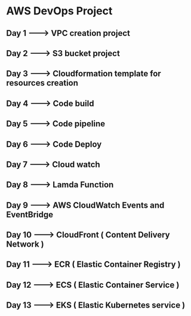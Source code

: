 # AWS DevOps Project
## Day 1 ---> VPC creation project

## Day 2 ---> S3 bucket project

## Day 3 ---> Cloudformation template for resources creation

## Day 4 ---> Code build 

## Day 5 ---> Code pipeline

## Day 6 ---> Code Deploy

## Day 7 ---> Cloud watch

## Day 8 ---> Lamda Function

## Day 9 ---> AWS CloudWatch Events and EventBridge

## Day 10 ---> CloudFront ( Content Delivery Network )

## Day 11 ---> ECR ( Elastic Container Registry )

## Day 12 ---> ECS ( Elastic Container Service )

## Day 13 ---> EKS ( Elastic Kubernetes service )
